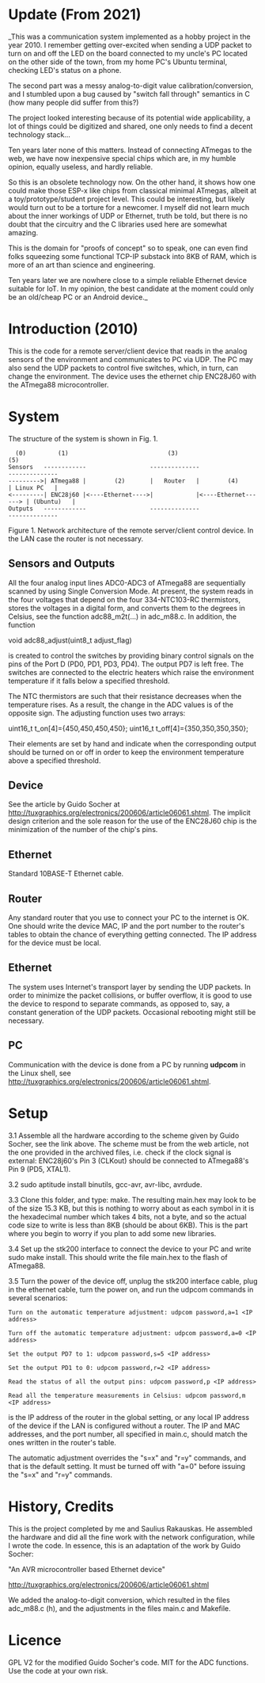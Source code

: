 # Update (From 2021)

_This was a communication system implemented as a hobby project in the year 2010. I remember getting over-excited 
when sending a UDP packet to turn on and off the LED on the board connected to my uncle's PC located on
the other side of the town, from my home PC's Ubuntu terminal, checking LED's status on a phone.

The second part was a messy analog-to-digit value calibration/conversion, and I stumbled upon a bug caused 
by "switch fall through" semantics in C (how many people did suffer from this?)

The project looked interesting because of its potential wide applicability, a lot of things could be digitized 
and shared, one only needs to find a decent technology stack... 

Ten years later none of this matters. Instead of connecting ATmegas to the web, 
we have now inexpensive special chips which are, in my humble opinion, equally useless, and hardly reliable.

So this is an obsolete technology now. On the other hand, it shows how one could make those ESP-x like chips 
from classical minimal ATmegas, albeit at a toy/prototype/student project level. This could be interesting, 
but likely would turn out to be a torture for a newcomer. I myself did not learn much about the inner workings of UDP or 
Ethernet, truth be told, but there is no doubt that the circuitry and the C libraries used here are somewhat amazing. 

This is the domain for "proofs of concept" so to speak, one can even find folks squeezing some functional TCP-IP substack 
into 8KB of RAM, which is more of an art than science and engineering.

Ten years later we are nowhere close to a simple reliable Ethernet device suitable for IoT. In my opinion, the best candidate 
at the moment could only be an old/cheap PC or an Android device._


# Introduction (2010)


This is the code for a remote server/client device that reads in the analog sensors of the environment and 
communicates to PC via UDP. The PC may also send the UDP packets to control five switches, which, in turn, can change 
the environment. The device uses the ethernet chip ENC28J60 with the ATmega88 microcontroller. 

# System

The structure of the system is shown in Fig. 1.

      (0)         (1)                            (3)                                (5)
    Sensors   ------------                  --------------                     --------------
    --------->| ATmega88 |        (2)       |   Router   |        (4)          | Linux PC   |
    <---------| ENC28j60 |<----Ethernet---->|            |<----Ethernet------> | (Ubuntu)   |
    Outputs   ------------                  --------------                     --------------

Figure 1. Network architecture of the remote server/client control device. In the LAN case 
          the router is not necessary.


## Sensors and Outputs

All the four analog input lines ADC0-ADC3 of ATmega88 are sequentially scanned by using Single Conversion 
Mode. At present, the system reads in the four voltages that depend on the four 334-NTC103-RC thermistors, 
stores the voltages in a digital form, and converts them to the degrees in Celsius, see the function 
adc88_m2t(...) in adc_m88.c. In addition, the function

void adc88_adjust(uint8_t adjust_flag)

is created to control the switches by providing binary control signals on the pins of the Port D 
(PD0, PD1, PD3, PD4). The output PD7 is left free. The switches are connected to the electric heaters which 
raise the environment temperature if it falls below a specified threshold.

The NTC thermistors are such that their resistance decreases when the temperature rises. As a result, the 
change in the ADC values is of the opposite sign. The adjusting function uses two arrays:

uint16_t t_on[4]={450,450,450,450};
uint16_t t_off[4]={350,350,350,350}; 

Their elements are set by hand and indicate when the corresponding output should be turned on or off in order to keep the environment temperature above a specified threshold.

## Device

See the article by Guido Socher at http://tuxgraphics.org/electronics/200606/article06061.shtml.
The implicit design criterion and the sole reason for the use of the ENC28J60 chip is the minimization of 
the number of the chip's pins.

## Ethernet

Standard 10BASE-T Ethernet cable.

## Router

Any standard router that you use to connect your PC to the internet is OK. One should write the device MAC, 
IP and the port number to the router's tables to obtain the chance of everything getting connected. 
The IP address for the device must be local.

## Ethernet

The system uses Internet's transport layer by sending the UDP packets. In order to minimize the packet 
collisions, or buffer overflow, it is good to use the device to respond to separate commands, 
as opposed to, say, a constant generation of the UDP packets. Occasional rebooting might still be necessary.

## PC

Communication with the device is done from a PC by running **udpcom** in the Linux shell, see
http://tuxgraphics.org/electronics/200606/article06061.shtml.

# Setup

3.1 Assemble all the hardware according to the scheme given by Guido Socher, see the link above. The scheme must be from the web article, not the one provided in the archived files, i.e. check if the clock signal is external: ENC28j60's Pin 3 (CLKout) should be connected to ATmega88's Pin 9 (PD5, XTAL1).

3.2 sudo aptitude install binutils, gcc-avr, avr-libc, avrdude.

3.3 Clone this folder, and type: make. The resulting main.hex may look to be of the size 15.3 KB, but this is
nothing to worry about as each symbol in it is the hexadecimal number which takes 4 bits, not a byte, and so 
the  actual code size to write is less than 8KB (should be about 6KB). This is the part where you begin 
to worry if you  plan to add some new libraries.

3.4 Set up the stk200 interface to connect the device to your PC and write sudo make install. 
This should write the file main.hex to the flash of ATmega88.

3.5 Turn the power of the device off, unplug the stk200 interface cable, plug in the ethernet cable, turn
the power on, and run the udpcom commands in several scenarios:

	Turn on the automatic temperature adjustment: udpcom password,a=1 <IP address>
	
	Turn off the automatic temperature adjustment: udpcom password,a=0 <IP address>

	Set the output PD7 to 1: udpcom password,s=5 <IP address>
	
	Set the output PD1 to 0: udpcom password,r=2 <IP address>
	
	Read the status of all the output pins: udpcom password,p <IP address>
	
	Read all the temperature measurements in Celsius: udpcom password,m <IP address>
	
<IP address> is the IP address of the router in the global setting, or any local IP address of the device if 
the LAN is configured without a router. The IP and MAC addresses, and the port number, all specified 
in main.c, should match the ones written in the router's table.

The automatic adjustment overrides the "s=x" and "r=y" commands, and that is the default setting. It must 
be turned off with "a=0" before issuing the "s=x" and "r=y" commands.
	
# History, Credits

This is the project completed by me and Saulius Rakauskas. He assembled the hardware and did all the fine work
with the network configuration, while I wrote the code. In essence, this is an adaptation of the work 
by Guido Socher:

"An AVR microcontroller based Ethernet device"

http://tuxgraphics.org/electronics/200606/article06061.shtml

We added the analog-to-digit conversion, which resulted in the files adc_m88.c (h), and the adjustments in the 
files main.c and Makefile.

# Licence

GPL V2 for the modified Guido Socher's code. MIT for the ADC functions. Use the code at your own risk.
